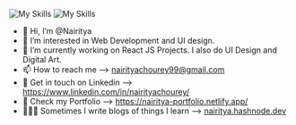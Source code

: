 ![My Skills](https://skillicons.dev/icons?i=react,js,html,css,sass,tailwind,bootstrap,)
![My Skills](https://skillicons.dev/icons?i=ai,figma)
- 👋 Hi, I’m @Nairitya
- 👀 I’m interested in Web Development and UI design.
- 🌱 I’m currently working on React JS Projects. I also do UI Design and Digital Art.
- 📫 How to reach me --> nairityachourey99@gmail.com
- 📲 Get in touch on Linkedin --> <https://www.linkedin.com/in/nairityachourey/>
- 📃 Check my Portfolio --> <https://nairitya-portfolio.netlify.app/>
- 👨🏻‍💻 Sometimes I write blogs of things I learn --> [nairitya.hashnode.dev](https://nairitya.hashnode.dev/)

